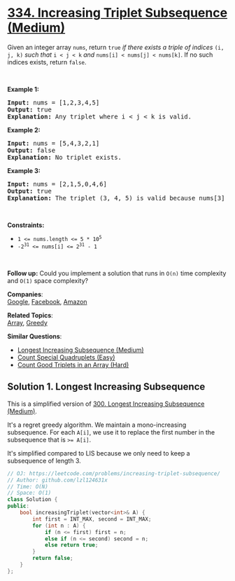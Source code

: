 # [334. Increasing Triplet Subsequence (Medium)](https://leetcode.com/problems/increasing-triplet-subsequence/)

<p>Given an integer array <code>nums</code>, return <code>true</code><em> if there exists a triple of indices </em><code>(i, j, k)</code><em> such that </em><code>i &lt; j &lt; k</code><em> and </em><code>nums[i] &lt; nums[j] &lt; nums[k]</code>. If no such indices exists, return <code>false</code>.</p>

<p>&nbsp;</p>
<p><strong>Example 1:</strong></p>

<pre><strong>Input:</strong> nums = [1,2,3,4,5]
<strong>Output:</strong> true
<strong>Explanation:</strong> Any triplet where i &lt; j &lt; k is valid.
</pre>

<p><strong>Example 2:</strong></p>

<pre><strong>Input:</strong> nums = [5,4,3,2,1]
<strong>Output:</strong> false
<strong>Explanation:</strong> No triplet exists.
</pre>

<p><strong>Example 3:</strong></p>

<pre><strong>Input:</strong> nums = [2,1,5,0,4,6]
<strong>Output:</strong> true
<strong>Explanation:</strong> The triplet (3, 4, 5) is valid because nums[3] == 0 &lt; nums[4] == 4 &lt; nums[5] == 6.
</pre>

<p>&nbsp;</p>
<p><strong>Constraints:</strong></p>

<ul>
	<li><code>1 &lt;= nums.length &lt;= 5 * 10<sup>5</sup></code></li>
	<li><code>-2<sup>31</sup> &lt;= nums[i] &lt;= 2<sup>31</sup> - 1</code></li>
</ul>

<p>&nbsp;</p>
<strong>Follow up:</strong> Could you implement a solution that runs in <code>O(n)</code> time complexity and <code>O(1)</code> space complexity?

**Companies**:  
[Google](https://leetcode.com/company/google), [Facebook](https://leetcode.com/company/facebook), [Amazon](https://leetcode.com/company/amazon)

**Related Topics**:  
[Array](https://leetcode.com/tag/array/), [Greedy](https://leetcode.com/tag/greedy/)

**Similar Questions**:
* [Longest Increasing Subsequence (Medium)](https://leetcode.com/problems/longest-increasing-subsequence/)
* [Count Special Quadruplets (Easy)](https://leetcode.com/problems/count-special-quadruplets/)
* [Count Good Triplets in an Array (Hard)](https://leetcode.com/problems/count-good-triplets-in-an-array/)

## Solution 1. Longest Increasing Subsequence

This is a simplified version of [300. Longest Increasing Subsequence (Medium)](https://leetcode.com/problems/longest-increasing-subsequence/).

It's a regret greedy algorithm. We maintain a mono-increasing subsequence. For each `A[i]`, we use it to replace the first number in the subsequence that is `>= A[i]`. 

It's simplified compared to LIS because we only need to keep a subsequence of length 3.

```cpp
// OJ: https://leetcode.com/problems/increasing-triplet-subsequence/
// Author: github.com/lzl124631x
// Time: O(N)
// Space: O(1)
class Solution {
public:
    bool increasingTriplet(vector<int>& A) {
        int first = INT_MAX, second = INT_MAX;
        for (int n : A) {
            if (n <= first) first = n;
            else if (n <= second) second = n;
            else return true;
        }
        return false;
    }
};
```